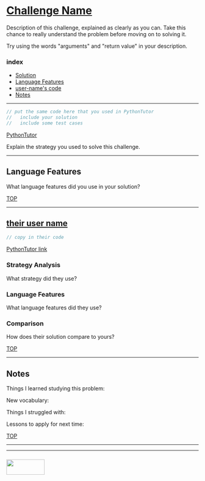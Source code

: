 # [Challenge Name](https://www.codewars.com/kata/challenge-name/)

Description of this challenge, explained as clearly as you can.  Take this chance to really understand the problem before moving on to solving it.

Try using the words "arguments" and "return value" in your description.

### index
* [Solution](#solution)
* [Language Features](#language-features)
* [user-name's code](#their-user-name)
* [Notes](#notes)

___

```js 
// put the same code here that you used in PythonTutor
//   include your solution
//   include some test cases
```
[PythonTutor](https://goo.gl/your-python-tutor-link-with-test-cases)

Explain the strategy you used to solve this challenge.

___

## Language Features

What language features did you use in your solution?

[TOP](#challenge-name)

___

## [their user name](https://www.codewars.com/users/their-user-name)

```js
// copy in their code
```

[PythonTutor link](https://goo.gl/)


### Strategy Analysis

What strategy did they use?

### Language Features

What language features did they use?

### Comparison

How does their solution compare to yours?

[TOP](#challenge-name)

___

## Notes

Things I learned studying this problem:


New vocabulary:


Things I struggled with:


Lessons to apply for next time:



[TOP](#challenge-name)

___
___
### <a href="http://elewa.education/blog" target="_blank"><img src="https://user-images.githubusercontent.com/18554853/34921062-506450ae-f97d-11e7-875f-6feeb26ad72d.png" width="100" height="40"/></a>



